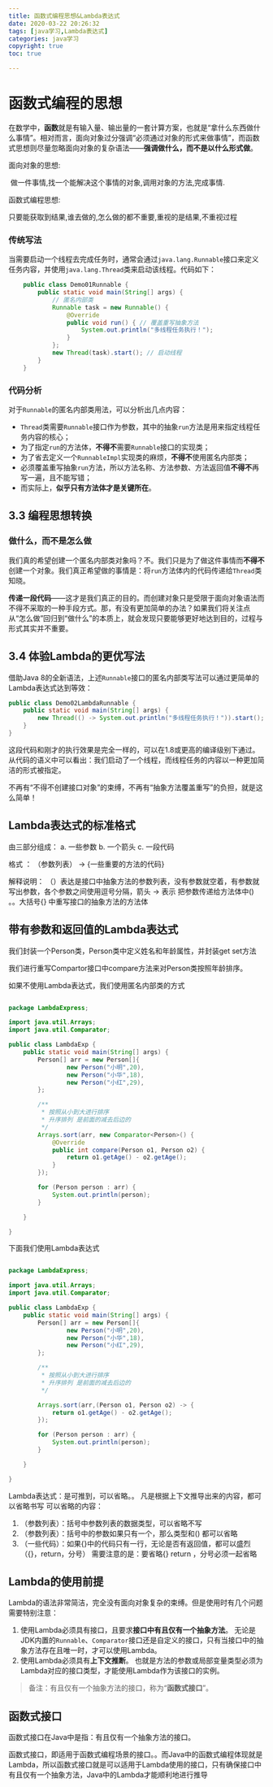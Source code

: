 ```yaml
---
title: 函数式编程思想&Lambda表达式
date: 2020-03-22 20:26:32
tags: [java学习,Lambda表达式]
categories: java学习
copyright: true
toc: true

---
```


# 函数式编程的思想

在数学中，**函数**就是有输入量、输出量的一套计算方案，也就是“拿什么东西做什么事情”。相对而言，面向对象过分强调“必须通过对象的形式来做事情”，而函数式思想则尽量忽略面向对象的复杂语法——**强调做什么，而不是以什么形式做**。

面向对象的思想:

​	做一件事情,找一个能解决这个事情的对象,调用对象的方法,完成事情.

函数式编程思想:

​	只要能获取到结果,谁去做的,怎么做的都不重要,重视的是结果,不重视过程

<!-- more -->

### 传统写法

当需要启动一个线程去完成任务时，通常会通过`java.lang.Runnable`接口来定义任务内容，并使用`java.lang.Thread`类来启动该线程。代码如下：

```java
	public class Demo01Runnable {
		public static void main(String[] args) {
	    	// 匿名内部类
			Runnable task = new Runnable() {
				@Override
				public void run() { // 覆盖重写抽象方法
					System.out.println("多线程任务执行！");
				}
			};
			new Thread(task).start(); // 启动线程
		}
	}
```



### 代码分析

对于`Runnable`的匿名内部类用法，可以分析出几点内容：

- `Thread`类需要`Runnable`接口作为参数，其中的抽象`run`方法是用来指定线程任务内容的核心；
- 为了指定`run`的方法体，**不得不**需要`Runnable`接口的实现类；
- 为了省去定义一个`RunnableImpl`实现类的麻烦，**不得不**使用匿名内部类；
- 必须覆盖重写抽象`run`方法，所以方法名称、方法参数、方法返回值**不得不**再写一遍，且不能写错；
- 而实际上，**似乎只有方法体才是关键所在**。


## 3.3 编程思想转换

### 做什么，而不是怎么做

我们真的希望创建一个匿名内部类对象吗？不。我们只是为了做这件事情而**不得不**创建一个对象。我们真正希望做的事情是：将`run`方法体内的代码传递给`Thread`类知晓。

**传递一段代码**——这才是我们真正的目的。而创建对象只是受限于面向对象语法而不得不采取的一种手段方式。那，有没有更加简单的办法？如果我们将关注点从“怎么做”回归到“做什么”的本质上，就会发现只要能够更好地达到目的，过程与形式其实并不重要。



## 3.4 体验Lambda的更优写法

借助Java 8的全新语法，上述`Runnable`接口的匿名内部类写法可以通过更简单的Lambda表达式达到等效：

```java
public class Demo02LambdaRunnable {
	public static void main(String[] args) {
		new Thread(() -> System.out.println("多线程任务执行！")).start(); // 启动线程
	}
}
```

这段代码和刚才的执行效果是完全一样的，可以在1.8或更高的编译级别下通过。从代码的语义中可以看出：我们启动了一个线程，而线程任务的内容以一种更加简洁的形式被指定。

不再有“不得不创建接口对象”的束缚，不再有“抽象方法覆盖重写”的负担，就是这么简单！



## Lambda表达式的标准格式


由三部分组成：
		a. 一些参数
		b. 一个箭头
		c. 一段代码

格式 ：
		（参数列表） -> {一些重要的方法的代码}

解释说明：  （）表达是接口中抽象方法的参数列表，没有参数就空着，有参数就写出参数，各个参数之间使用逗号分隔，箭头 -> 表示  把参数传递给方法体中()    。。大括号{} 中重写接口的抽象方法的方法体



## 带有参数和返回值的Lambda表达式

我们封装一个Person类，Person类中定义姓名和年龄属性，并封装get  set方法

我们进行重写Compartor接口中compare方法来对Person类按照年龄排序。


如果不使用Lambda表达式，我们使用匿名内部类的方式


```java

package LambdaExpress;

import java.util.Arrays;
import java.util.Comparator;

public class LambdaExp {
    public static void main(String[] args) {
        Person[] arr = new Person[]{
                new Person("小明",20),
                new Person("小华",18),
                new Person("小红",29),
        };

        /**
         * 按照从小到大进行排序
         * 升序排列 是前面的减去后边的
         */
        Arrays.sort(arr, new Comparator<Person>() {
            @Override
            public int compare(Person o1, Person o2) {
                return o1.getAge() - o2.getAge();
            }
        });

        for (Person person : arr) {
            System.out.println(person);
        }

    }

}


```


下面我们使用Lambda表达式


```java

package LambdaExpress;

import java.util.Arrays;
import java.util.Comparator;

public class LambdaExp {
    public static void main(String[] args) {
        Person[] arr = new Person[]{
                new Person("小明",20),
                new Person("小华",18),
                new Person("小红",29),
        };

        /**
         * 按照从小到大进行排序
         * 升序排列 是前面的减去后边的
         */

        Arrays.sort(arr,(Person o1, Person o2) -> {
            return o1.getAge() - o2.getAge();
        });

        for (Person person : arr) {
            System.out.println(person);
        }

    }

}


```


Lambda表达式：是可推到，可以省略。。
凡是根据上下文推导出来的内容，都可以省略书写
可以省略的内容：
1. （参数列表）：括号中参数列表的数据类型，可以省略不写
2. （参数列表）：括号中的参数如果只有一个，那么类型和() 都可以省略
3. （一些代码）：如果{}中的代码只有一行，无论是否有返回值，都可以盛烈（{}，return，分号）    需要注意的是：要省略{} return ，分号必须一起省略








## Lambda的使用前提


Lambda的语法非常简洁，完全没有面向对象复杂的束缚。但是使用时有几个问题需要特别注意：

1. 使用Lambda必须具有接口，且要求**接口中有且仅有一个抽象方法**。
   无论是JDK内置的`Runnable`、`Comparator`接口还是自定义的接口，只有当接口中的抽象方法存在且唯一时，才可以使用Lambda。
2. 使用Lambda必须具有**上下文推断**。
   也就是方法的参数或局部变量类型必须为Lambda对应的接口类型，才能使用Lambda作为该接口的实例。

> 备注：有且仅有一个抽象方法的接口，称为“**函数式接口**”。






## 函数式接口

函数式接口在Java中是指：有且仅有一个抽象方法的接口。

函数式接口，即适用于函数式编程场景的接口。。而Java中的函数式编程体现就是Lambda，所以函数式接口就是可以适用于Lambda使用的接口，只有确保接口中有且仅有一个抽象方法，Java中的Lambda才能顺利地进行推导





